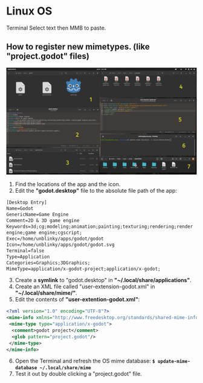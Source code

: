 # Linux OS

Terminal
Select text then MMB to paste.

## How to register new mimetypes. (like "project.godot" files)
![Associating Mimetype](docs/godot_mimetype.png)

1. Find the locations of the app and the icon.
1. Edit the **"godot.desktop"** file to the absolute file path of the app:

```
[Desktop Entry]
Name=Godot
GenericName=Game Engine
Comment=2D & 3D game engine
Keywords=3d;cg;modeling;animation;painting;texturing;rendering;render engine;game engine;cgscript;
Exec=/home/unblinky/apps/godot/godot
Icon=/home/unblinky/apps/godot/godot.svg
Terminal=false
Type=Application
Categories=Graphics;3DGraphics;
MimeType=application/x-godot-project;application/x-godot;
```
3. Create a **symlink** to "godot.desktop" in **"~/.local/share/applications"**.
1. Create an XML file called "user-extension-godot.xml" in **"~/.local/share/mime/"**.
1. Edit the contents of **"user-extention-godot.xml"**:

```xml
<?xml version="1.0" encoding="UTF-8"?>
<mime-info xmlns="http://www.freedesktop.org/standards/shared-mime-info">
 <mime-type type="application/x-godot">
  <comment>godot project</comment>
  <glob pattern="project.godot"/>
 </mime-type>
</mime-info>
```
6. Open the Terminal and refresh the OS mime database: **`$ update-mime-database ~/.local/share/mime`**
1. Test it out by double clicking a "project.godot" file.

